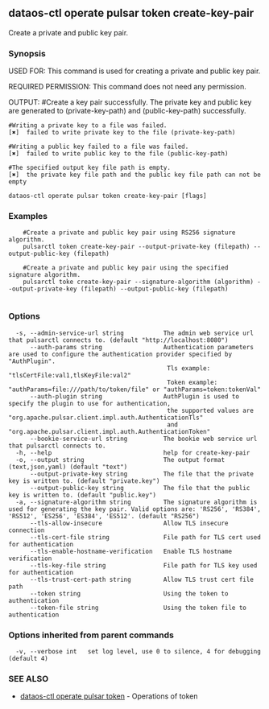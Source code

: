 ## dataos-ctl operate pulsar token create-key-pair

Create a private and public key pair.

### Synopsis

USED FOR:
    This command is used for creating a private and public key pair.

REQUIRED PERMISSION:
    This command does not need any permission.

OUTPUT:
    #Create a key pair successfully.
    The private key and public key are generated to (private-key-path) and (public-key-path) successfully.

    #Writing a private key to a file was failed.
    [✖]  failed to write private key to the file (private-key-path)

    #Writing a public key failed to a file was failed.
    [✖]  failed to write public key to the file (public-key-path)

    #The specified output key file path is empty.
    [✖]  the private key file path and the public key file path can not be empty



```
dataos-ctl operate pulsar token create-key-pair [flags]
```

### Examples

```
    #Create a private and public key pair using RS256 signature algorithm.
    pulsarctl token create-key-pair --output-private-key (filepath) --output-public-key (filepath)

    #Create a private and public key pair using the specified signature algorithm.
    pulsarctl toke create-key-pair --signature-algorithm (algorithm) --output-private-key (filepath) --output-public-key (filepath)


```

### Options

```
  -s, --admin-service-url string           The admin web service url that pulsarctl connects to. (default "http://localhost:8080")
      --auth-params string                 Authentication parameters are used to configure the authentication provider specified by "AuthPlugin".
                                            Tls example: "tlsCertFile:val1,tlsKeyFile:val2"
                                            Token example: "authParams=file:///path/to/token/file" or "authParams=token:tokenVal"
      --auth-plugin string                 AuthPlugin is used to specify the plugin to use for authentication,
                                            the supported values are "org.apache.pulsar.client.impl.auth.AuthenticationTls"
                                            and "org.apache.pulsar.client.impl.auth.AuthenticationToken"
      --bookie-service-url string          The bookie web service url that pulsarctl connects to.
  -h, --help                               help for create-key-pair
  -o, --output string                      The output format (text,json,yaml) (default "text")
      --output-private-key string          The file that the private key is written to. (default "private.key")
      --output-public-key string           The file that the public key is written to. (default "public.key")
  -a, --signature-algorithm string         The signature algorithm is used for generating the key pair. Valid options are: 'RS256', 'RS384', 'RS512', 'ES256', 'ES384', 'ES512'. (default "RS256")
      --tls-allow-insecure                 Allow TLS insecure connection
      --tls-cert-file string               File path for TLS cert used for authentication
      --tls-enable-hostname-verification   Enable TLS hostname verification
      --tls-key-file string                File path for TLS key used for authentication
      --tls-trust-cert-path string         Allow TLS trust cert file path
      --token string                       Using the token to authentication
      --token-file string                  Using the token file to authentication
```

### Options inherited from parent commands

```
  -v, --verbose int   set log level, use 0 to silence, 4 for debugging (default 4)
```

### SEE ALSO

* [dataos-ctl operate pulsar token](dataos-ctl_operate_pulsar_token.md)	 - Operations of token


